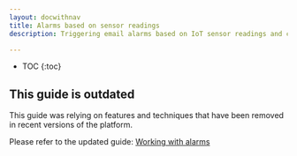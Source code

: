 ```yaml
---
layout: docwithnav
title: Alarms based on sensor readings
description: Triggering email alarms based on IoT sensor readings and configurable thresholds

---
```


* TOC
{:toc}

## This guide is outdated

This guide was relying on features and techniques that have been removed in recent versions of the platform.

Please refer to the updated guide: [Working with alarms](/docs/user-guide/alarms/)
